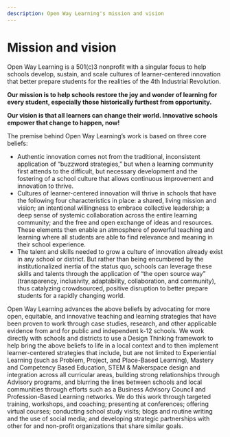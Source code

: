 ```yaml
---
description: Open Way Learning's mission and vision
---
```


# Mission and vision

Open Way Learning is a 501(c)3 nonprofit with a singular focus to help schools develop, sustain, and scale cultures of learner-centered innovation that better prepare students for the realities of the 4th Industrial Revolution.

**Our mission is to help schools restore the joy and wonder of learning for every student, especially those historically furthest from opportunity.**&#x20;

**Our vision is that all learners can change their world. Innovative schools empower that change to happen, now!**

The premise behind Open Way Learning’s work is based on three core beliefs:

* Authentic innovation comes not from the traditional, inconsistent application of “buzzword strategies,” but when a learning community first attends to the difficult, but necessary development and the fostering of a school culture that allows continuous improvement and innovation to thrive.
* Cultures of learner-centered innovation will thrive in schools that have the following four characteristics in place: a shared, living mission and vision; an intentional willingness to embrace collective leadership; a deep sense of systemic collaboration across the entire learning community; and the free and open exchange of ideas and resources. These elements then enable an atmosphere of powerful teaching and learning where all students are able to find relevance and meaning in their school experience.
* The talent and skills needed to grow a culture of innovation already exist in any school or district. But rather than being encumbered by the institutionalized inertia of the status quo, schools can leverage these skills and talents through the application of “the open source way” (transparency, inclusivity, adaptability, collaboration, and community), thus catalyzing crowdsourced, positive disruption to better prepare students for a rapidly changing world.

Open Way Learning advances the above beliefs by advocating for more open, equitable, and innovative teaching and learning strategies that have been proven to work through case studies, research, and other applicable evidence from and for public and independent k-12 schools. We work directly with schools and districts to use a Design Thinking framework to help bring the above beliefs to life in a local context and to then implement learner-centered strategies that include, but are not limited to Experiential Learning (such as Problem, Project, and Place-Based Learning), Mastery and Competency Based Education, STEM & Makerspace design and integration across all curricular areas, building strong relationships through Advisory programs, and blurring the lines between schools and local communities through efforts such as a Business Advisory Council and Profession-Based Learning networks. We do this work through targeted training, workshops, and coaching; presenting at conferences; offering virtual courses; conducting school study visits; blogs and routine writing and the use of social media; and developing strategic partnerships with other for and non-profit organizations that share similar goals.
